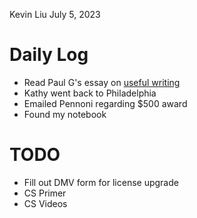 Kevin Liu
July 5, 2023

# Daily Log
- Read Paul G's essay on [useful writing](paulgraham.com/useful.html)
- Kathy went back to Philadelphia
- Emailed Pennoni regarding $500 award
- Found my notebook

# TODO
- Fill out DMV form for license upgrade
- CS Primer
- CS Videos

